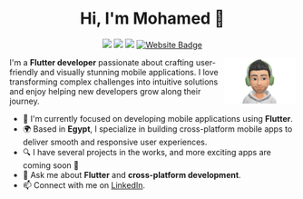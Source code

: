 <h1 align="center">Hi, I'm Mohamed 👋</h1>

<p align="center">
    <a href="https://www.facebook.com/profile.php?id=100083790041180&mibextid=LQQJ4d"> <img src="https://img.shields.io/badge/facebook-%231877F2?style=flat&logo=facebook&logoColor=white"/></a>
    <a href="https://www.linkedin.com/in/mohamed-gamal-37910b212"><img src="https://img.shields.io/badge/linkedin-%230177B5?style=flat&logo=linkedin&logoColor=white"/></a>
    <a href="https://www.instagram.com/muhammad.elkerba/profilecard/?igsh=NWhlbTBwY2RrcjQx"><img src="https://img.shields.io/badge/instagram-%23E4415F?style=flat&logo=instagram&logoColor=white"/></a>
<a href="https://mohamedelkerba.github.io/" target="_blank"><img src="https://img.shields.io/badge/mywebsite-%23000000?style=flat&logo=internet-explorer&logoColor=white" alt="Website Badge"></a>
</p>

<img src="https://github.com/mohamedelkerba/mohamedelkerba.github.io/blob/main/assets/assets/images/myImage.png" align="right" width="25%"/>

I'm a **Flutter developer** passionate about crafting user-friendly and visually stunning mobile applications. I love transforming complex challenges into intuitive solutions and enjoy helping new developers grow along their journey.

- 🔭 I'm currently focused on developing mobile applications using **Flutter**.
- 🌍 Based in **Egypt**, I specialize in building cross-platform mobile apps to deliver smooth and responsive user experiences.
- 🔍 I have several projects in the works, and more exciting apps are coming soon 🚀
- 💬 Ask me about **Flutter** and **cross-platform development**. 
- 📫 Connect with me on [LinkedIn](https://www.linkedin.com/in/mohamed-gamal-37910b212).
